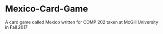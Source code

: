 # Mexico-Card-Game
A card game called Mexico written for COMP 202 taken at McGill University in Fall 2017
